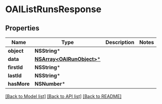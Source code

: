 # OAIListRunsResponse

## Properties
Name | Type | Description | Notes
------------ | ------------- | ------------- | -------------
**object** | **NSString*** |  | 
**data** | [**NSArray&lt;OAIRunObject&gt;***](OAIRunObject.md) |  | 
**firstId** | **NSString*** |  | 
**lastId** | **NSString*** |  | 
**hasMore** | **NSNumber*** |  | 

[[Back to Model list]](../README.md#documentation-for-models) [[Back to API list]](../README.md#documentation-for-api-endpoints) [[Back to README]](../README.md)


